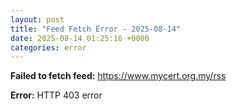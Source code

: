 ```yaml
---
layout: post
title: "Feed Fetch Error - 2025-08-14"
date: 2025-08-14 01:25:16 +0000
categories: error
---
```


**Failed to fetch feed:** https://www.mycert.org.my/rss

**Error:** HTTP 403 error
